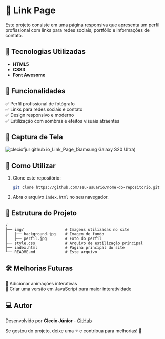 # 📸 Link Page

Este projeto consiste em uma página responsiva que apresenta um perfil profissional com links para redes sociais, portfólio e informações de contato.

## 🌟 Tecnologias Utilizadas

- **HTML5**
- **CSS3**
- **Font Awesome**

## 📌 Funcionalidades

✅ Perfil profissional de fotógrafo<br>
✅ Links para redes sociais e contato<br>
✅ Design responsivo e moderno<br>
✅ Estilização com sombras e efeitos visuais atraentes<br>

## 🎨 Captura de Tela

![cleciofjur github io_Link_Page_(Samsung Galaxy S20 Ultra)](https://github.com/user-attachments/assets/bc008b70-6e77-4e10-bad5-3b34f9d0035d)


## 🚀 Como Utilizar

1. Clone este repositório:
   ```sh
   git clone https://github.com/seu-usuario/nome-do-repositorio.git
   ```
2. Abra o arquivo `index.html` no seu navegador.

## 📂 Estrutura do Projeto

```
/
├── img/                  # Imagens utilizadas no site
│   ├── background.jpg    # Imagem de fundo
│   ├── perfil.jpg        # Foto do perfil
├── style.css             # Arquivo de estilização principal
├── index.html            # Página principal do site
└── README.md             # Este arquivo
```

## 🛠 Melhorias Futuras

🔹 Adicionar animações interativas<br>
🔹 Criar uma versão em JavaScript para maior interatividade

## 💻 Autor

Desenvolvido por **Clecio Júnior** - [GitHub](https://github.com/cleciofjur)

Se gostou do projeto, deixe uma ⭐ e contribua para melhorias! 🚀

